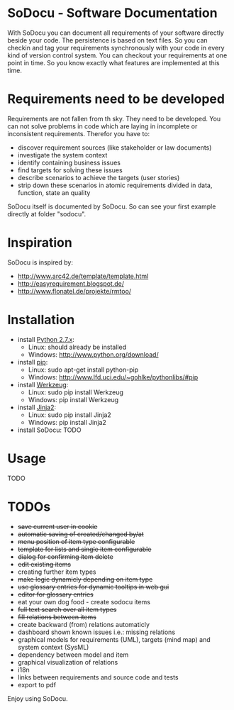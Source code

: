 # SoDocu - Software Documentation

With SoDocu you can document all requirements of your software directly beside
your code. The persistence is based on text files. So you can checkin and tag 
your requirements synchronously with your code in every kind of version control 
system. You can checkout your requirements at one point in time. So you know 
exactly what features are implemented at this time.

# Requirements need to be developed
Requirements are not fallen from th sky. They need to be developed. You can not
solve problems in code which are laying in incomplete or inconsistent 
requirements. Therefor you have to:
* discover requirement sources (like stakeholder or law documents) 
* investigate the system context
* identify containing business issues
* find targets for solving these issues
* describe scenarios to achieve the targets (user stories)
* strip down these scenarios in atomic requirements divided in data, function, 
state an quality

SoDocu itself is documented by SoDocu. So can see your first example directly
at folder "sodocu".

# Inspiration
SoDocu is inspired by:
* http://www.arc42.de/template/template.html
* http://easyrequirement.blogspot.de/
* http://www.flonatel.de/projekte/rmtoo/

# Installation
* install [Python 2.7.x](http://www.python.org/):
  * Linux: should already be installed
  * Windows: http://www.python.org/download/
* install [pip](http://www.pip-installer.org/): 
  * Linux: sudo apt-get install python-pip
  * Windows: http://www.lfd.uci.edu/~gohlke/pythonlibs/#pip
* install [Werkzeug](http://werkzeug.pocoo.org/): 
  * Linux: sudo pip install Werkzeug
  * Windows: pip install Werkzeug
* install [Jinja2](http://jinja.pocoo.org/): 
  * Linux: sudo pip install Jinja2
  * Windows: pip install Jinja2
* install SoDocu: 
TODO

# Usage
TODO

# TODOs
* ~~save current user in cookie~~
* ~~automatic saving of created/changed by/at~~ 
* ~~menu position of item type configurable~~
* ~~template for lists and single item configurable~~
* ~~dialog for confirming item delete~~
* ~~edit existing items~~
* creating further item types
* ~~make logic dynamicly depending on item type~~
* ~~use glossary entries for dynamic tooltips in web gui~~
* ~~editor for glossary entries~~
* eat your own dog food - create sodocu items
* ~~full text search over all item types~~
* ~~fill relations between items~~
* create backward (from) relations automaticly
* dashboard shown known issues i.e.: missing relations
* graphical models for requirements (UML), targets (mind map) and system context (SysML)
* dependency between model and item
* graphical visualization of relations
* i18n
* links between requirements and source code and tests
* export to pdf

Enjoy using SoDocu.
